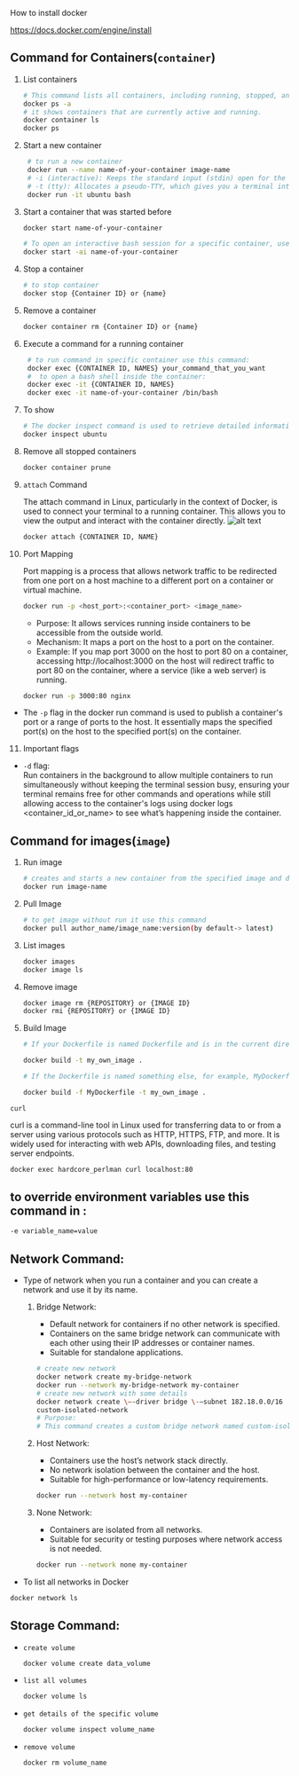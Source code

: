 How to install docker

https://docs.docker.com/engine/install

## Command for Containers(`container`)

1. List containers

   ```bash
   # This command lists all containers, including running, stopped, and exited containers.
   docker ps -a
   # it shows containers that are currently active and running.
   docker container ls
   docker ps
   ```

2. Start a new container

   ```bash
    # to run a new container
    docker run --name name-of-your-container image-name
    # -i (interactive): Keeps the standard input (stdin) open for the container, allowing you to interact with it.
    # -t (tty): Allocates a pseudo-TTY, which gives you a terminal interface. This is what makes the interactive shell possible.
    docker run -it ubuntu bash
   ```

3. Start a container that was started before

   ```bash
   docker start name-of-your-container

   # To open an interactive bash session for a specific container, use this command:
   docker start -ai name-of-your-container
   ```

4. Stop a container

   ```bash
   # to stop container
   docker stop {Container ID} or {name}
   ```

5. Remove a container

   ```bash
   docker container rm {Container ID} or {name}
   ```

6. Execute a command for a running container

   ```bash
    # to run command in specific container use this command:
    docker exec {CONTAINER ID, NAMES} your_command_that_you_want
    #  to open a bash shell inside the container:
    docker exec -it {CONTAINER ID, NAMES}
    docker exec -it name-of-your-container /bin/bash
   ```

7. To show

   ```bash
   # The docker inspect command is used to retrieve detailed information about Docker objects, such as containers, images, networks, and volumes. It provides a JSON output that contains configuration and status details for the specified object.
   docker inspect ubuntu
   ```

8. Remove all stopped containers

   ```bash
   docker container prune
   ```

9. `attach` Command

   The attach command in Linux, particularly in the context of Docker, is used to connect your terminal to a running container. This allows you to view the output and interact with the container directly.
   ![alt text](image-1.png)

   ```bash
   docker attach {CONTAINER ID, NAME}
   ```

10. Port Mapping

    Port mapping is a process that allows network traffic to be redirected from one port on a host machine to a different port on a container or virtual machine.

    ```bash
    docker run -p <host_port>:<container_port> <image_name>
    ```

    - Purpose: It allows services running inside containers to be accessible from the outside world.
    - Mechanism: It maps a port on the host to a port on the container.
    - Example: If you map port 3000 on the host to port 80 on a container, accessing http://localhost:3000 on the host will redirect traffic to port 80 on the container, where a service (like a web server) is running.

    ```bash
    docker run -p 3000:80 nginx
    ```

- The `-p` flag in the docker run command is used to publish a container's port or a range of ports to the host. It essentially maps the specified port(s) on the host to the specified port(s) on the container.

11. Important flags

- `-d` flag:<br>
  Run containers in the background to allow multiple containers to run simultaneously without keeping the terminal session busy, ensuring your terminal remains free for other commands and operations while still allowing access to the container's logs using docker logs <container_id_or_name> to see what’s happening inside the container.

## Command for images(`image`)

1. Run image

   ```bash
   # creates and starts a new container from the specified image and downloads the image from Docker Hub if it does not already exist locally.
   docker run image-name
   ```

2. Pull Image

   ```bash
   # to get image without run it use this command
   docker pull author_name/image_name:version(by default-> latest)
   ```

3. List images

   ```bash
   docker images
   docker image ls
   ```

4. Remove image
   ```bash
   docker image rm {REPOSITORY} or {IMAGE ID}
   docker rmi {REPOSITORY} or {IMAGE ID}
   ```
5. Build Image

   ```bash
   # If your Dockerfile is named Dockerfile and is in the current directory, you can simply use:

   docker build -t my_own_image .

   # If the Dockerfile is named something else, for example, MyDockerfile, you should use:

   docker build -f MyDockerfile -t my_own_image .
   ```

`curl`

curl is a command-line tool in Linux used for transferring data to or from a server using various protocols such as HTTP, HTTPS, FTP, and more. It is widely used for interacting with web APIs, downloading files, and testing server endpoints.

```bash
docker exec hardcore_perlman curl localhost:80
```

## to override environment variables use this command in :

```bash
-e variable_name=value
```

## Network Command:

- Type of network when you run a container and you can create a network and use it by its name.

  1.  Bridge Network:

      - Default network for containers if no other network is specified.
      - Containers on the same bridge network can communicate with each other using their IP addresses or container names.
      - Suitable for standalone applications.

      ```bash
      # create new network
      docker network create my-bridge-network
      docker run --network my-bridge-network my-container
      # create new network with some details
      docker network create \–-driver bridge \-–subnet 182.18.0.0/16
      custom-isolated-network
      # Purpose:
      # This command creates a custom bridge network named custom-isolated-network with a specified subnet of 182.18.0.0/16. Containers connected to this network can communicate with each other using IP addresses within this subnet range. This setup is useful for isolating groups of containers and managing their network configurations.
      ```

  2.  Host Network:

      - Containers use the host’s network stack directly.
      - No network isolation between the container and the host.
      - Suitable for high-performance or low-latency requirements.

      ```bash
      docker run --network host my-container
      ```

  3.  None Network:

      - Containers are isolated from all networks.
      - Suitable for security or testing purposes where network access is not needed.

      ```bash
      docker run --network none my-container
      ```

- To list all networks in Docker

```bash
docker network ls
```

## Storage Command:

- `create volume`

  ```bash
  docker volume create data_volume
  ```

- `list all volumes`

  ```bash
  docker volume ls
  ```

- `get details of the specific volume`

  ```bash
  docker volume inspect volume_name
  ```

- `remove volume`

  ```bash
  docker rm volume_name
  ```
